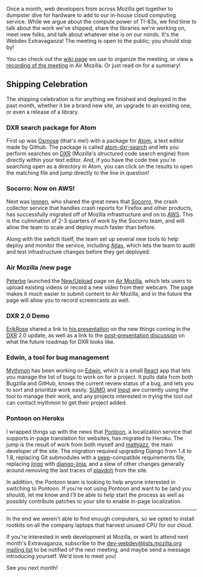 Once a month, web developers from across Mozilla get together to dumpster dive
for hardware to add to our in-house cloud computing service. While we argue
about the compute power of TI-83s, we find time to talk about the work we've
shipped, share the libraries we're working on, meet new folks, and talk about
whatever else is on our minds. It's the Webdev Extravaganza! The meeting is open
to the public; you should stop by!

You can check out the [wiki page][wiki] we use to organize the meeting, or view
a [recording of the meeting][recording] in Air Mozilla. Or just read on for a
summary!

## Shipping Celebration
The shipping celebration is for anything we finished and deployed in the past
month, whether it be a brand new site, an upgrade to an existing one, or even a
release of a library.

### DXR search package for Atom
First up was [Osmose][] (that's me!) with a package for [Atom][], a text editor
made by Github. The package is called [atom-dxr-search][] and lets you perform
searches on [DXR][] (Mozilla's structured code search engine) from directly
within your text editor. And, if you have the code tree you're searching open as
a directory in Atom, you can click on the results to open the matching file and
jump directly to the line in question!

[Osmose]: https://mozillians.org/u/Osmose/
[Atom]: https://atom.io/
[atom-dxr-search]: https://atom.io/packages/atom-dxr-search
[DXR]: https://dxr.mozilla.org/

### Socorro: Now on AWS!
Next was [lonnen][], who shared the great news that [Socorro][], the crash
collector service that handles crash reports for Firefox and other products, has
successfully migrated off of Mozilla infrastructure and on to [AWS][]. This is
the culmination of 2-3 quarters of work by the Socorro team, and will allow the
team to scale and deploy much faster than before.

Along with the switch itself, the team set up several new tools to help deploy
and monitor the service, including [Atlas][], which lets the team to audit and
test infrastructure changes before they get deployed.

[lonnen]: https://mozillians.org/u/lonnen/
[Socorro]: http://socorro.readthedocs.org/en/latest/
[AWS]: http://aws.amazon.com/
[Atlas]: https://atlas.hashicorp.com/

### Air Mozilla /new page
[Peterbe][] launched the [New/Upload][] page on [Air Mozilla][], which lets
users to upload existing videos or record a new video from their webcam. The
page makes it much easier to submit content to Air Mozilla, and in the future
the page will allow you to record screencasts as well.

[Peterbe]: https://mozillians.org/u/peterbe/
[New/Upload]: https://air.mozilla.org/new/
[Air Mozilla]: https://air.mozilla.org/

### DXR 2.0 Demo
[ErikRose][] shared a link to [his presentation][] on the new things coming in
the [DXR][] 2.0 update, as well as a link to the
[post-presentation discussion][] on what the future roadmap for DXR looks like.

[ErikRose]: https://mozillians.org/u/ErikRose/
[his presentation]: https://air.mozilla.org/dxr-2-0-part-1-dog-pony-show/
[post-presentation discussion]: https://air.mozilla.org/dxr-2-0-part-2-discussion/

### Edwin, a tool for bug management
[Mythmon][] has been working on [Edwin][], which is a small [React][] app that
lets you manage the list of bugs to work on for a project. It pulls data from
both Bugzilla and GitHub, knows the current review status of a bug, and lets
you to sort and prioritize work easily. [SUMO][] and [Input][] are currently
using the tool to manage their work, and any projects interested in
trying the tool out can contact mythmon to get their project added.

[Mythmon]: https://mozillians.org/u/mythmon/
[Edwin]: http://edwin-dev.herokuapp.com/t/sumo
[React]: https://facebook.github.io/react/
[SUMO]: https://support.mozilla.org/
[Input]: https://input.mozilla.org/

### Pontoon on Heroku
I wrapped things up with the news that [Pontoon][], a localization service that
supports in-page translation for websites, has migrated to Heroku. The jump is
the result of work from both myself and [mathjazz][], the main developer of the
site. The migration required upgrading Django from 1.4 to 1.8, replacing Git
submodules with a [peep][]-compatible requirements file, replacing [jingo][]
with [django-jinja][], and a slew of other changes generally around removing the
last traces of [playdoh][] from the site.

In addition, the Pontoon team is looking to help anyone interested in switching
to Pontoon. If you're not using Pontoon and want to be (and you should), let me
know and I'll be able to help start the process as well as possibly contribute
patches to your site to enable in-page localization.

[Pontoon]: https://pontoon.mozilla.org/
[mathjazz]: https://github.com/mathjazz/
[peep]: https://github.com/erikrose/peep/
[jingo]: https://github.com/jbalogh/jingo
[django-jinja]: http://niwinz.github.io/django-jinja/
[playdoh]: https://github.com/mozilla/playdoh

---

In the end we weren't able to find enough computers, so we opted to install
rootkits on all the company laptops that harvest unused CPU for our cloud.

If you're interested in web development at Mozilla, or want to attend next
month's Extravaganza, subscribe to the
[dev-webdev@lists.mozilla.org mailing list][mailing-list] to be notified of the
next meeting, and maybe send a message introducing yourself. We'd love to meet
you!

See you next month!

[wiki]: https://wiki.mozilla.org/Webdev/Meetings/2015/July_7
[recording]: https://air.mozilla.org/webdev-extravaganza-july-2015/
[mailing-list]: https://lists.mozilla.org/listinfo/dev-webdev
